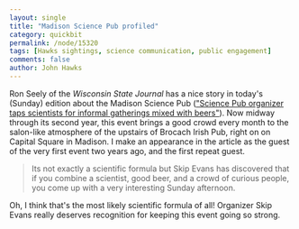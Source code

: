```yaml
---
layout: single 
title: "Madison Science Pub profiled" 
category: quickbit
permalink: /node/15320
tags: [Hawks sightings, science communication, public engagement] 
comments: false 
author: John Hawks 
---
```


Ron Seely of the <i>Wisconsin State Journal</i> has a nice story in today's (Sunday) edition about the Madison Science Pub (<a href="http://host.madison.com/wsj/entertainment/city_life/article_685ec245-54ce-5319-8641-29b1874059fe.html">"Science Pub organizer taps scientists for informal gatherings mixed with beers"</a>). Now midway through its second year, this event brings a good crowd every month to the salon-like atmosphere of the upstairs of Brocach Irish Pub, right on on Capital Square in Madison. I make an appearance in the article as the guest of the very first event two years ago, and the first repeat guest. 

<blockquote>Its not exactly a scientific formula but Skip Evans has discovered that if you combine a scientist, good beer, and a crowd of curious people, you come up with a very interesting Sunday afternoon.</blockquote>

Oh, I think that's the most likely scientific formula of all! Organizer Skip Evans really deserves recognition for keeping this event going so strong. 

